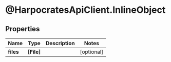 # @HarpocratesApiClient.InlineObject

## Properties

Name | Type | Description | Notes
------------ | ------------- | ------------- | -------------
**files** | **[File]** |  | [optional] 


